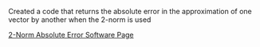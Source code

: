 Created a code that returns the absolute error in the approximation of one vector by another when the 2-norm is used

[2-Norm Absolute Error Software Page](https://emilyblackb.github.io/math5610/)
